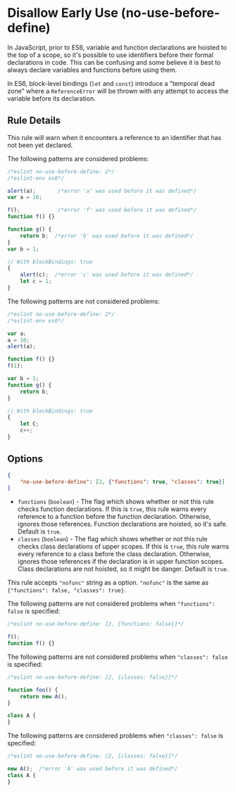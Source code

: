 # Disallow Early Use (no-use-before-define)

In JavaScript, prior to ES6, variable and function declarations are hoisted to the top of a scope, so it's possible to use identifiers before their formal declarations in code. This can be confusing and some believe it is best to always declare variables and functions before using them.

In ES6, block-level bindings (`let` and `const`) introduce a "temporal dead zone" where a `ReferenceError` will be thrown with any attempt to access the variable before its declaration.

## Rule Details

This rule will warn when it encounters a reference to an identifier that has not been yet declared.

The following patterns are considered problems:

```js
/*eslint no-use-before-define: 2*/
/*eslint-env es6*/

alert(a);       /*error 'a' was used before it was defined*/
var a = 10;

f();            /*error 'f' was used before it was defined*/
function f() {}

function g() {
    return b;  /*error 'b' was used before it was defined*/
}
var b = 1;

// With blockBindings: true
{
    alert(c);  /*error 'c' was used before it was defined*/
    let c = 1;
}
```

The following patterns are not considered problems:

```js
/*eslint no-use-before-define: 2*/
/*eslint-env es6*/

var a;
a = 10;
alert(a);

function f() {}
f(1);

var b = 1;
function g() {
    return b;
}

// With blockBindings: true
{
    let C;
    c++;
}
```

## Options

```json
{
    "no-use-before-define": [2, {"functions": true, "classes": true}]
}
```

* `functions` (`boolean`) -
  The flag which shows whether or not this rule checks function declarations.
  If this is `true`, this rule warns every reference to a function before the function declaration.
  Otherwise, ignores those references.
  Function declarations are hoisted, so it's safe.
  Default is `true`.
* `classes` (`boolean`) -
  The flag which shows whether or not this rule checks class declarations of upper scopes.
  If this is `true`, this rule warns every reference to a class before the class declaration.
  Otherwise, ignores those references if the declaration is in upper function scopes.
  Class declarations are not hoisted, so it might be danger.
  Default is `true`.

This rule accepts `"nofunc"` string as a option.
`"nofunc"` is the same as `{"functions": false, "classes": true}`.

The following patterns are not considered problems when `"functions": false` is specified:

```js
/*eslint no-use-before-define: [2, {functions: false}]*/

f();
function f() {}
```

The following patterns are not considered problems when `"classes": false` is specified:

```js
/*eslint no-use-before-define: [2, {classes: false}]*/

function foo() {
    return new A();
}

class A {
}
```

The following patterns are considered problems when `"classes": false` is specified:

```js
/*eslint no-use-before-define: [2, {classes: false}]*/

new A();  /*error 'A' was used before it was defined*/
class A {
}
```
